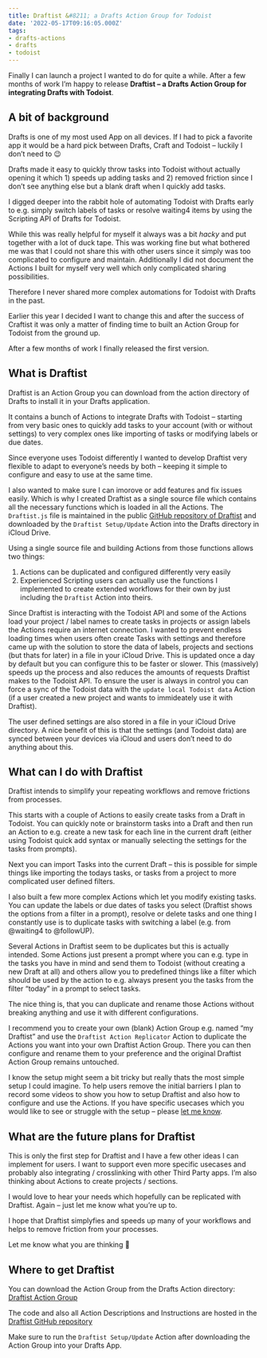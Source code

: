 ```yaml
---
title: Draftist &#8211; a Drafts Action Group for Todoist
date: '2022-05-17T09:16:05.000Z'
tags:
- drafts-actions
- drafts
- todoist
---
```

Finally I can launch a project I wanted to do for quite a while. After a few months of work I’m happy to release **Draftist – a Drafts Action Group for integrating Drafts with Todoist**.

## A bit of background

Drafts is one of my most used App on all devices. If I had to pick a favorite app it would be a hard pick between Drafts, Craft and Todoist – luckily I don’t need to 😉

Drafts made it easy to quickly throw tasks into Todoist without actually opening it which 1) speeds up adding tasks and 2) removed friction since I don’t see anything else but a blank draft when I quickly add tasks.

I digged deeper into the rabbit hole of automating Todoist with Drafts early to e.g. simply switch labels of tasks or resolve waiting4 items by using the Scripting API of Drafts for Todoist.

While this was really helpful for myself it always was a bit _hacky_ and put together with a lot of duck tape. This was working fine but what bothered me was that I could not share this with other users since it simply was too complicated to configure and maintain. Additionally I did not document the Actions I built for myself very well which only complicated sharing possibilities.

Therefore I never shared more complex automations for Todoist with Drafts in the past.

Earlier this year I decided I want to change this and after the success of Craftist it was only a matter of finding time to built an Action Group for Todoist from the ground up.

After a few months of work I finally released the first version.

## What is Draftist

Draftist is an Action Group you can download from the action directory of Drafts to install it in your Drafts application.

It contains a bunch of Actions to integrate Drafts with Todoist – starting from very basic ones to quickly add tasks to your account (with or without settings) to very complex ones like importing of tasks or modifying labels or due dates.

Since everyone uses Todoist differently I wanted to develop Draftist very flexible to adapt to everyone’s needs by both – keeping it simple to configure and easy to use at the same time.

I also wanted to make sure I can imorove or add features and fix issues easily. Which is why I created Draftist as a single source file which contains all the necessary functions which is loaded in all the Actions. The `Draftist.js` file is maintained in the public [GitHub repository of Draftist](https://github.com/FlohGro-dev/Draftist) and downloaded by the `Draftist Setup/Update` Action into the Drafts directory in iCloud Drive.

Using a single source file and building Actions from those functions allows two things:

1.  Actions can be duplicated and configured differently very easily
2.  Experienced Scripting users can actually use the functions I implemented to create extended workflows for their own by just including the `Draftist` Action into theirs.

Since Draftist is interacting with the Todoist API and some of the Actions load your project / label names to create tasks in projects or assign labels the Actions require an internet connection. I wanted to prevent endless loading times when users often create Tasks with settings and therefore came up with the solution to store the data of labels, projects and sections (but thats for later) in a file in your iCloud Drive. This is updated once a day by default but you can configure this to be faster or slower. This (massively) speeds up the process and also reduces the amounts of requests Draftist makes to the Todoist API. To ensure the user is always in control you can force a sync of the Todoist data with the `update local Todoist data` Action (if a user created a new project and wants to immideately use it with Draftist).

The user defined settings are also stored in a file in your iCloud Drive directory. A nice benefit of this is that the settings (and Todoist data) are synced between your devices via iCloud and users don’t need to do anything about this.

## What can I do with Draftist

Draftist intends to simplify your repeating workflows and remove frictions from processes.

This starts with a couple of Actions to easily create tasks from a Draft in Todoist. You can quickly note or brainstorm tasks into a Draft and then run an Action to e.g. create a new task for each line in the current draft (either using Todoist quick add syntax or manually selecting the settings for the tasks from prompts).

Next you can import Tasks into the current Draft – this is possible for simple things like importing the todays tasks, or tasks from a project to more complicated user defined filters.

I also built a few more complex Actions which let you modify existing tasks. You can update the labels or due dates of tasks you select (Draftist shows the options from a filter in a prompt), resolve or delete tasks and one thing I constantly use is to duplicate tasks with switching a label (e.g. from @waiting4 to @followUP).

Several Actions in Draftist seem to be duplicates but this is actually intended. Some Actions just present a prompt where you can e.g. type in the tasks you have in mind and send them to Todoist (without creating a new Draft at all) and others allow you to predefined things like a filter which should be used by the action to e.g. always present you the tasks from the filter “today” in a prompt to select tasks.

The nice thing is, that you can duplicate and rename those Actions without breaking anything and use it with different configurations.

I recommend you to create your own (blank) Action Group e.g. named “my Draftist” and use the `Draftist Action Replicator` Action to duplicate the Actions you want into your own Draftist Action Group. There you can then configure and rename them to your preference and the original Draftist Action Group remains untouched.

I know the setup might seem a bit tricky but really thats the most simple setup I could imagine. To help users remove the initial barriers I plan to record some videos to show you how to setup Draftist and also how to configure and use the Actions. If you have specific usecases which you would like to see or struggle with the setup – please [let me know](https://flohgro.com/contactme).

## What are the future plans for Draftist

This is only the first step for Draftist and I have a few other ideas I can implement for users. I want to support even more specific usecases and probably also integrating / crosslinking with other Third Party apps. I’m also thinking about Actions to create projects / sections.

I would love to hear your needs which hopefully can be replicated with Draftist. Again – just let me know what you’re up to.

I hope that Draftist simplyfies and speeds up many of your workflows and helps to remove friction from your processes.

Let me know what you are thinking 🚀

## Where to get Draftist

You can download the Action Group from the Drafts Action directory: [Draftist Action Group](https://directory.getdrafts.com/g/1wK)

The code and also all Action Descriptions and Instructions are hosted in the [Draftist GitHub repository](https://github.com/FlohGro-dev/Draftist)

Make sure to run the `Draftist Setup/Update` Action after downloading the Action Group into your Drafts App.